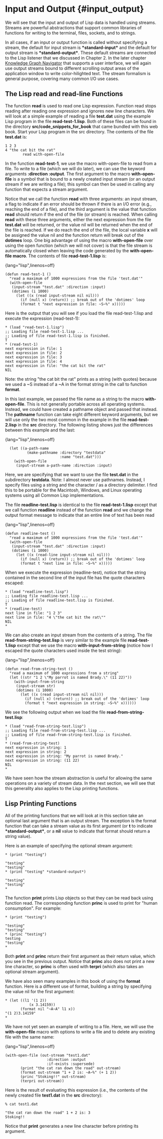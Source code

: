 # Input and Output {#input_output}

We will see that the input and output of Lisp data is handled using streams. Streams are powerful abstractions that support common libraries of functions for writing to the terminal, files, sockets, and to strings.

In all cases, if an input or output function is called without specifying a stream, the default for input stream is **\*standard-input\*** and the default for output stream is **\*standard-output\***. These default streams are connected to the Lisp listener that we discussed in Chapter 2. In the later chapter [Knowledge Graph Navigator](#kgn) that supports a user interface, we will again use output streams bound to different scrolling output areas of the application window to write color-hilighted text. The stream formalism is general purpose, covering many common I/O use cases.

## The Lisp read and read-line Functions

The function **read** is used to read one Lisp expression. Function read stops reading after reading one expression and ignores new line characters. We will look at a simple example of reading a file **test.dat** using the example Lisp program in the file **read-test-1.lisp**. Both of these files can be found in the directory **src/code_snippets_for_book** that came bundled with this web book. Start your Lisp program in the src directory. The contents of the file **test.dat** is:

~~~~~~~~
1 2 3
4 "the cat bit the rat"
        read with-open-file
~~~~~~~~

In the function **read-test-1**, we use the macro with-open-file to read from a file. To write to a file (which we will do later), we can use the keyword arguments **:direction :output**. The first argument to the macro **with-open-file** is a symbol that is bound to a newly created input stream (or an output stream if we are writing a file); this symbol can then be used in calling any function that expects a stream argument.

Notice that we call the function **read** with three arguments: an input stream, a flag to indicate if an error should be thrown if there is an I/O error (e.g., reaching the end of a file), and the third argument is the value that function **read** should return if the end of the file (or stream) is reached. When calling **read** with these three arguments, either the next expression from the file **test.dat** will be returned, or the value nil will be returned when the end of the file is reached. If we do reach the end of the file, the local variable **x** will be assigned the value nil and the function return will break out of the **dotimes** loop. One big advantage of using the macro **with-open-file** over using the open function (which we will not cover) is that the file stream is automatically closed when leaving the code generated by the **with-open-file macro**. The contents of file **read-test-1.lisp** is:

{lang="lisp",linenos=off}
~~~~~~~~
(defun read-test-1 ()
  "read a maximum of 1000 expressions from the file 'test.dat'"
  (with-open-file
   (input-stream "test.dat" :direction :input)
   (dotimes (i 1000)
     (let ((x (read input-stream nil nil)))
       (if (null x) (return)) ;; break out of the 'dotimes' loop
       (format t "next expression in file: ~S~%" x)))))
~~~~~~~~

Here is the output that you will see if you load the file read-test-1.lisp and execute the expression (read-test-1):

~~~~~~~~
* (load "read-test-1.lisp")
;; Loading file read-test-1.lisp ...
;; Loading of file read-test-1.lisp is finished.
T
* (read-test-1)
next expression in file: 1
next expression in file: 2
next expression in file: 3
next expression in file: 4
next expression in file: "the cat bit the rat"
NIL
~~~~~~~~

Note: the string "the cat bit the rat" prints as a string (with quotes) because we used a ~S  instead of a ~A  in the format string in the call to function **format**.

In this last example, we passed the file name as a string to the macro **with-open-file**. This is not generally portable across all operating systems. Instead, we could have created a pathname object and passed that instead. The **pathname** function can take eight different keyword arguments, but we will use only the two most common in the example in the file **read-test-2.lisp** in the **src** directory. The following listing shows just the differences between this example and the last:

{lang="lisp",linenos=off}
~~~~~~~~
  (let ((a-path-name
          (make-pathname :directory "testdata"
                         :name "test.dat")))
    (with-open-file
     (input-stream a-path-name :direction :input)
~~~~~~~~

Here, we are specifying that we want to use the file **test.dat** in the subdirectory **testdata**. Note: I almost never use pathnames. Instead, I specify files using a string and the character / as a directory delimiter. I find this to be portable for the Macintosh, Windows, and Linux operating systems using all Common Lisp implementations.

The file **readline-test.lisp** is identical to the file **read-test-1.lisp** except that we call function **readline** instead of the function **read** and we change the output format message to indicate that an entire line of text has been read

{lang="lisp",linenos=off}
~~~~~~~~
(defun readline-test ()
  "read a maximum of 1000 expressions from the file 'test.dat'"
  (with-open-file
   (input-stream "test.dat" :direction :input)
   (dotimes (i 1000)
     (let ((x (read-line input-stream nil nil)))
       (if (null x) (return)) ;; break out of the 'dotimes' loop
       (format t "next line in file: ~S~%" x)))))
~~~~~~~~

When we execute the expression (readline-test), notice that the string contained in the second line of the input file has the quote characters escaped:

~~~~~~~~
* (load "readline-test.lisp")
;; Loading file readline-test.lisp ...
;; Loading of file readline-test.lisp is finished.
T
* (readline-test)
next line in file: "1 2 3"
next line in file: "4 \"the cat bit the rat\""
NIL
*
~~~~~~~~

We can also create an input stream from the contents of a string. The file **read-from-string-test.lisp** is very similar to the example file **read-test-1.lisp** except that we use the macro **with-input-from-string** (notice how I escaped the quote characters used inside the test string):

{lang="lisp",linenos=off}
~~~~~~~~
(defun read-from-string-test ()
  "read a maximum of 1000 expressions from a string"
  (let ((str "1 2 \"My parrot is named Brady.\" (11 22)"))
    (with-input-from-string
     (input-stream str)
     (dotimes (i 1000)
       (let ((x (read input-stream nil nil)))
         (if (null x) (return)) ;; break out of the 'dotimes' loop
         (format t "next expression in string: ~S~%" x))))))
~~~~~~~~

We see the following output when we load the file **read-from-string-test.lisp**:

~~~~~~~~
* (load "read-from-string-test.lisp")
;; Loading file read-from-string-test.lisp ...
;; Loading of file read-from-string-test.lisp is finished.
T
* (read-from-string-test)
next expression in string: 1
next expression in string: 2
next expression in string: "My parrot is named Brady."
next expression in string: (11 22)
NIL
*
~~~~~~~~

We have seen how the stream abstraction is useful for allowing the same operations on a variety of stream data. In the next section, we will see that this generality also applies to the Lisp printing functions.


## Lisp Printing Functions

All of the printing functions that we will look at in this section take an optional last argument that is an output stream. The exception is the format function that can take a stream value as its first argument (or **t** to indicate **\*standard-output\***, or a **nil** value to indicate that format should return a string value).

Here is an example of specifying the optional stream argument: 

~~~~~~~~
* (print "testing")

"testing" 
"testing"
* (print "testing" *standard-output*)

"testing" 
"testing"
*
~~~~~~~~

The function **print** prints Lisp objects so that they can be read back using function read. The corresponding function **princ** is used to print for "human consumption". For example:

~~~~~~~~
* (print "testing")

"testing" 
"testing"
* (princ "testing")
testing
"testing"
* 
~~~~~~~~

Both **print** and **princ** return their first argument as their return value, which you see in the previous output. Notice that **princ** also does not print a new line character, so **princ** is often used with **terpri** (which also takes an optional stream argument).

We have also seen many examples in this book of using the **format** function. Here is a different use of format, building a string by specifying the value nil for the first argument:

~~~~~~~~
* (let ((l1 '(1 2))
           (x 3.14159))
       (format nil "~A~A" l1 x))
"(1 2)3.14159"
* 
~~~~~~~~

We have not yet seen an example of writing to a file. Here, we will use the **with-open-file** macro with options to write a file and to delete any existing file with the same name:

{lang="lisp",linenos=off}
~~~~~~~~
(with-open-file (out-stream "test1.dat"
                   :direction :output
                   :if-exists :supersede)
       (print "the cat ran down the road" out-stream)
       (format out-stream "1 + 2 is: ~A~%" (+ 1 2))
       (princ "Stoking!!" out-stream)
       (terpri out-stream))
~~~~~~~~

Here is the result of evaluating this expression (i.e., the contents of the newly created file **test1.dat** in the **src** directory):

~~~~~~~~
% cat test1.dat 

"the cat ran down the road" 1 + 2 is: 3
Stoking!!
~~~~~~~~

Notice that **print** generates a new line character before printing its argument.
